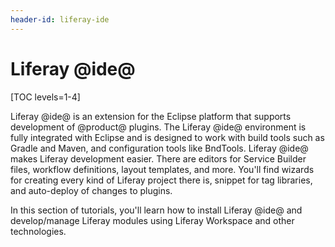 ```yaml
---
header-id: liferay-ide
---
```


# Liferay @ide@

[TOC levels=1-4]

Liferay @ide@ is an extension for the Eclipse platform that supports development
of @product@ plugins. The Liferay @ide@ environment is fully integrated with
Eclipse and is designed to work with build tools such as Gradle and Maven, and
configuration tools like BndTools. Liferay @ide@ makes Liferay development
easier. There are editors for Service Builder files, workflow definitions,
layout templates, and more. You'll find wizards for creating every kind of
Liferay project there is, snippet for tag libraries, and auto-deploy of changes
to plugins.

In this section of tutorials, you'll learn how to install Liferay @ide@ and
develop/manage Liferay modules using Liferay Workspace and other technologies.
